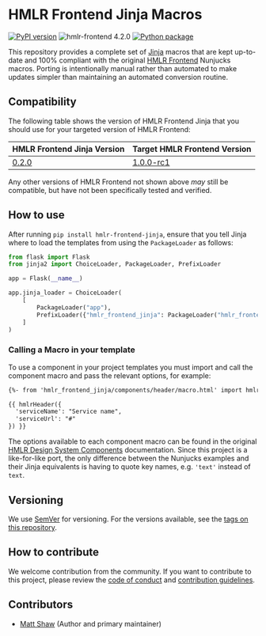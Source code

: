 # HMLR Frontend Jinja Macros

[![PyPI version](https://badge.fury.io/py/hmlr-frontend-jinja.svg)](https://pypi.org/project/hmlr-frontend-jinja/)
![hmlr-frontend 4.2.0](https://img.shields.io/badge/hmlr--frontend%20version-1.0.0--rc1-005EA5?logo=gov.uk&style=flat)
[![Python package](https://github.com/LandRegistry/hmlr-frontend-jinja/actions/workflows/python-package.yml/badge.svg)](https://github.com/LandRegistry/hmlr-frontend-jinja/actions/workflows/python-package.yml)

This repository provides a complete set of [Jinja](https://jinja.palletsprojects.com/) macros that are kept up-to-date and 100% compliant with the original [HMLR Frontend](https://github.com/LandRegistry/hmlr-frontend) Nunjucks macros. Porting is intentionally manual rather than automated to make updates simpler than maintaining an automated conversion routine.

## Compatibility

The following table shows the version of HMLR Frontend Jinja that you should use for your targeted version of HMLR Frontend:

| HMLR Frontend Jinja Version | Target HMLR Frontend Version |
| --------------------------- | ---------------------------- |
| [0.2.0](https://github.com/LandRegistry/hmlr-frontend-jinja/releases/tag/0.2.0) | [1.0.0-rc1](https://github.com/LandRegistry/hmlr-frontend/releases/tag/1.0.0-rc1) |

Any other versions of HMLR Frontend not shown above _may_ still be compatible, but have not been specifically tested and verified.

## How to use

After running `pip install hmlr-frontend-jinja`, ensure that you tell Jinja where to load the templates from using the `PackageLoader` as follows:

```python
from flask import Flask
from jinja2 import ChoiceLoader, PackageLoader, PrefixLoader

app = Flask(__name__)

app.jinja_loader = ChoiceLoader(
    [
        PackageLoader("app"),
        PrefixLoader({"hmlr_frontend_jinja": PackageLoader("hmlr_frontend_jinja")}),
    ]
)
```

### Calling a Macro in your template

To use a component in your project templates you must import and call the component macro and pass the relevant options, for example:

```html
{%- from 'hmlr_frontend_jinja/components/header/macro.html' import hmlrHeader -%}

{{ hmlrHeader({
  'serviceName': "Service name",
  'serviceUrl': "#"
}) }}
```

The options available to each component macro can be found in the original [HMLR Design System Components](https://hmlr-design-system.herokuapp.com/components/) documentation. Since this project is a like-for-like port, the only difference between the Nunjucks examples and their Jinja equivalents is having to quote key names, e.g. `'text'` instead of `text`.

## Versioning

We use [SemVer](http://semver.org/) for versioning. For the versions available, see the [tags on this repository](https://github.com/LandRegistry/hmlr-frontend-jinja/tags).

## How to contribute

We welcome contribution from the community. If you want to contribute to this project, please review the [code of conduct](CODE_OF_CONDUCT.md) and [contribution guidelines](CONTRIBUTING.md).

## Contributors

- [Matt Shaw](https://github.com/matthew-shaw) (Author and primary maintainer)
